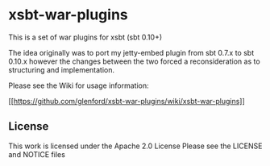 
xsbt-war-plugins
================

This is a set of war plugins for xsbt (sbt 0.10+)

The idea originally was to port my jetty-embed plugin from sbt 0.7.x
to sbt 0.10.x however the changes between the two forced a reconsideration
as to structuring and implementation.

Please see the Wiki for usage information:

[[https://github.com/glenford/xsbt-war-plugins/wiki/xsbt-war-plugins]]


License
-------

This work is licensed under the Apache 2.0 License
Please see the LICENSE and NOTICE files




